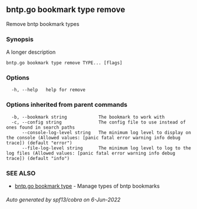 ## bntp.go bookmark type remove

Remove bntp bookmark types

### Synopsis

A longer description

```
bntp.go bookmark type remove TYPE... [flags]
```

### Options

```
  -h, --help   help for remove
```

### Options inherited from parent commands

```
  -b, --bookmark string            The bookmark to work with
  -c, --config string              The config file to use instead of ones found in search paths
      --console-log-level string   The minimum log level to display on the console (Allowed values: [panic fatal error warning info debug trace]) (default "error")
      --file-log-level string      The minimum log level to log to the log files (Allowed values: [panic fatal error warning info debug trace]) (default "info")
```

### SEE ALSO

* [bntp.go bookmark type](bntp.go_bookmark_type.md)	 - Manage types of bntp bookmarks

###### Auto generated by spf13/cobra on 6-Jun-2022
